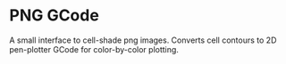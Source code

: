 # PNG GCode

A small interface to cell-shade png images. Converts cell contours to 2D pen-plotter GCode for color-by-color plotting.
